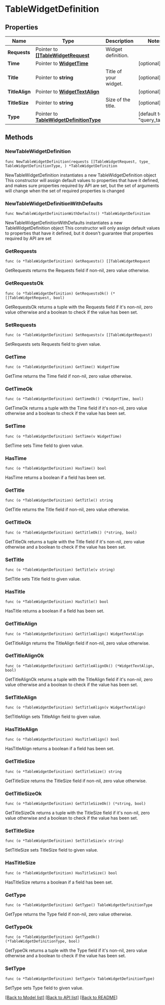 # TableWidgetDefinition

## Properties

Name | Type | Description | Notes
------------ | ------------- | ------------- | -------------
**Requests** | Pointer to [**[]TableWidgetRequest**](TableWidgetRequest.md) | Widget definition. | 
**Time** | Pointer to [**WidgetTime**](WidgetTime.md) |  | [optional] 
**Title** | Pointer to **string** | Title of your widget. | [optional] 
**TitleAlign** | Pointer to [**WidgetTextAlign**](WidgetTextAlign.md) |  | [optional] 
**TitleSize** | Pointer to **string** | Size of the title. | [optional] 
**Type** | Pointer to [**TableWidgetDefinitionType**](TableWidgetDefinitionType.md) |  | [default to "query_table"]

## Methods

### NewTableWidgetDefinition

`func NewTableWidgetDefinition(requests []TableWidgetRequest, type_ TableWidgetDefinitionType, ) *TableWidgetDefinition`

NewTableWidgetDefinition instantiates a new TableWidgetDefinition object
This constructor will assign default values to properties that have it defined,
and makes sure properties required by API are set, but the set of arguments
will change when the set of required properties is changed

### NewTableWidgetDefinitionWithDefaults

`func NewTableWidgetDefinitionWithDefaults() *TableWidgetDefinition`

NewTableWidgetDefinitionWithDefaults instantiates a new TableWidgetDefinition object
This constructor will only assign default values to properties that have it defined,
but it doesn't guarantee that properties required by API are set

### GetRequests

`func (o *TableWidgetDefinition) GetRequests() []TableWidgetRequest`

GetRequests returns the Requests field if non-nil, zero value otherwise.

### GetRequestsOk

`func (o *TableWidgetDefinition) GetRequestsOk() (*[]TableWidgetRequest, bool)`

GetRequestsOk returns a tuple with the Requests field if it's non-nil, zero value otherwise
and a boolean to check if the value has been set.

### SetRequests

`func (o *TableWidgetDefinition) SetRequests(v []TableWidgetRequest)`

SetRequests sets Requests field to given value.


### GetTime

`func (o *TableWidgetDefinition) GetTime() WidgetTime`

GetTime returns the Time field if non-nil, zero value otherwise.

### GetTimeOk

`func (o *TableWidgetDefinition) GetTimeOk() (*WidgetTime, bool)`

GetTimeOk returns a tuple with the Time field if it's non-nil, zero value otherwise
and a boolean to check if the value has been set.

### SetTime

`func (o *TableWidgetDefinition) SetTime(v WidgetTime)`

SetTime sets Time field to given value.

### HasTime

`func (o *TableWidgetDefinition) HasTime() bool`

HasTime returns a boolean if a field has been set.

### GetTitle

`func (o *TableWidgetDefinition) GetTitle() string`

GetTitle returns the Title field if non-nil, zero value otherwise.

### GetTitleOk

`func (o *TableWidgetDefinition) GetTitleOk() (*string, bool)`

GetTitleOk returns a tuple with the Title field if it's non-nil, zero value otherwise
and a boolean to check if the value has been set.

### SetTitle

`func (o *TableWidgetDefinition) SetTitle(v string)`

SetTitle sets Title field to given value.

### HasTitle

`func (o *TableWidgetDefinition) HasTitle() bool`

HasTitle returns a boolean if a field has been set.

### GetTitleAlign

`func (o *TableWidgetDefinition) GetTitleAlign() WidgetTextAlign`

GetTitleAlign returns the TitleAlign field if non-nil, zero value otherwise.

### GetTitleAlignOk

`func (o *TableWidgetDefinition) GetTitleAlignOk() (*WidgetTextAlign, bool)`

GetTitleAlignOk returns a tuple with the TitleAlign field if it's non-nil, zero value otherwise
and a boolean to check if the value has been set.

### SetTitleAlign

`func (o *TableWidgetDefinition) SetTitleAlign(v WidgetTextAlign)`

SetTitleAlign sets TitleAlign field to given value.

### HasTitleAlign

`func (o *TableWidgetDefinition) HasTitleAlign() bool`

HasTitleAlign returns a boolean if a field has been set.

### GetTitleSize

`func (o *TableWidgetDefinition) GetTitleSize() string`

GetTitleSize returns the TitleSize field if non-nil, zero value otherwise.

### GetTitleSizeOk

`func (o *TableWidgetDefinition) GetTitleSizeOk() (*string, bool)`

GetTitleSizeOk returns a tuple with the TitleSize field if it's non-nil, zero value otherwise
and a boolean to check if the value has been set.

### SetTitleSize

`func (o *TableWidgetDefinition) SetTitleSize(v string)`

SetTitleSize sets TitleSize field to given value.

### HasTitleSize

`func (o *TableWidgetDefinition) HasTitleSize() bool`

HasTitleSize returns a boolean if a field has been set.

### GetType

`func (o *TableWidgetDefinition) GetType() TableWidgetDefinitionType`

GetType returns the Type field if non-nil, zero value otherwise.

### GetTypeOk

`func (o *TableWidgetDefinition) GetTypeOk() (*TableWidgetDefinitionType, bool)`

GetTypeOk returns a tuple with the Type field if it's non-nil, zero value otherwise
and a boolean to check if the value has been set.

### SetType

`func (o *TableWidgetDefinition) SetType(v TableWidgetDefinitionType)`

SetType sets Type field to given value.



[[Back to Model list]](../README.md#documentation-for-models) [[Back to API list]](../README.md#documentation-for-api-endpoints) [[Back to README]](../README.md)


